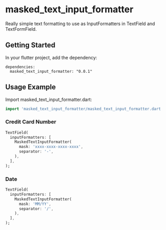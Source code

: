 # masked_text_input_formatter

Really simple text formatting to use as InputFormatters in TextField and TextFormField.

## Getting Started

In your flutter project, add the dependency:
```
dependencies:
  masked_text_input_formatter: "0.0.1"
```

## Usage Example

Import masked_text_input_formatter.dart:
```dart
import 'masked_text_input_formatter/masked_text_input_formatter.dart
```

### Credit Card Number

```dart
TextField(
  inputFormatters: [
    MaskedTextInputFormatter(
      mask: 'xxxx-xxxx-xxxx-xxxx',
      separator: '-',
    ),
  ],
);
```

### Date
```dart
TextField(
  inputFormatters: [
    MaskedTextInputFormatter(
      mask: 'MM/YY',
      separator: '/',
    ),
  ],
);
```
